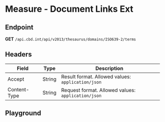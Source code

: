 <script setup>
import "../../../style.css"
import SwaggerUI from "../../../swagger/view/SwaggerUI.vue"
import swaggerJson from "../../../swagger/json/thesaurus.measure.document-links-ext.json";
</script>

# Measure - Document Links Ext

## Endpoint

**GET** `/api.cbd.int/api/v2013/thesaurus/domains/ISO639-2/terms`

## Headers

| Field            | Type   | Description                    |
| ---------------- | ------ | ------------------------------ |
| Accept           | String | Result format. Allowed values: `application/json`  |
| Content-Type     | String | Request format. Allowed values: `application/json` |


## Playground

<SwaggerUI :swaggerJson="swaggerJson" />